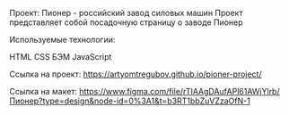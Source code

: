 Проект:  Пионер - российский завод силовых машин
Проект представляет собой посадочную страницу о заводе Пионер

Используемые технологии:

HTML
CSS
БЭМ
JavaScript

Ссылка на проект: https://artyomtregubov.github.io/pioner-project/

Ссылка на макет: https://www.figma.com/file/rTIAAgDAufAPl61AWjYlrb/Пионер?type=design&node-id=0%3A1&t=b3RT1bbZuVZzaOfN-1 